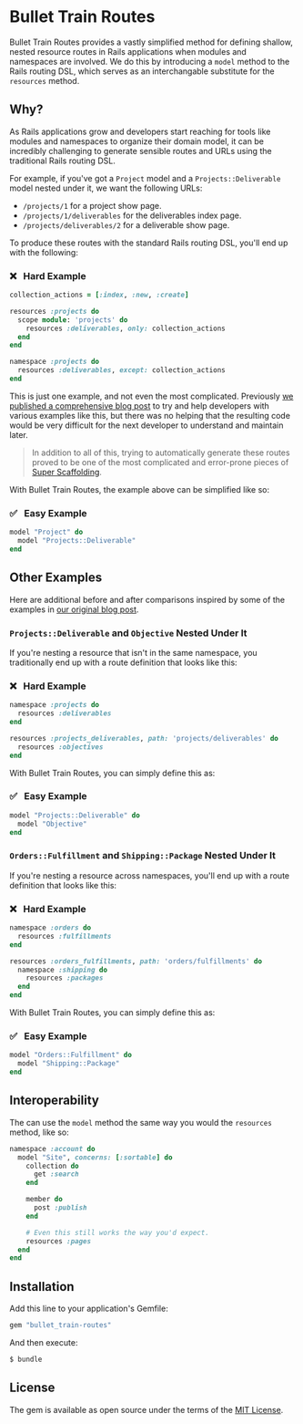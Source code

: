 # Bullet Train Routes
Bullet Train Routes provides a vastly simplified method for defining shallow, nested resource routes in Rails applications when modules and namespaces are involved. We do this by introducing a `model` method to the Rails routing DSL, which serves as an interchangable substitute for the `resources` method.

## Why?
As Rails applications grow and developers start reaching for tools like modules and namespaces to organize their domain model, it can be incredibly challenging to generate sensible routes and URLs using the traditional Rails routing DSL. 

For example, if you've got a `Project` model and a `Projects::Deliverable` model nested under it, we want the following URLs:

 - `/projects/1` for a project show page.
 - `/projects/1/deliverables` for the deliverables index page.
 - `/projects/deliverables/2` for a deliverable show page.

To produce these routes with the standard Rails routing DSL, you'll end up with the following:

### ❌ &nbsp; Hard Example
```ruby
collection_actions = [:index, :new, :create]

resources :projects do
  scope module: 'projects' do
    resources :deliverables, only: collection_actions
  end
end

namespace :projects do
  resources :deliverables, except: collection_actions
end
```

This is just one example, and not even the most complicated. Previously [we published a comprehensive blog post](https://blog.bullettrain.co/nested-namespaced-rails-routing-examples/) to try and help developers with various examples like this, but there was no helping that the resulting code would be very difficult for the next developer to understand and maintain later.

> In addition to all of this, trying to automatically generate these routes proved to be one of the most complicated and error-prone pieces of [Super Scaffolding](https://bullettrain.co/docs/super-scaffolding).

With Bullet Train Routes, the example above can be simplified like so:

### ✅ &nbsp; Easy Example
```ruby
model "Project" do 
  model "Projects::Deliverable"
end
```

## Other Examples
Here are additional before and after comparisons inspired by some of the examples in [our original blog post](https://blog.bullettrain.co/nested-namespaced-rails-routing-examples/).

### `Projects::Deliverable` and `Objective` Nested Under It

If you're nesting a resource that isn't in the same namespace, you traditionally end up with a route definition that looks like this:

### ❌ &nbsp; Hard Example
```ruby
namespace :projects do
  resources :deliverables
end

resources :projects_deliverables, path: 'projects/deliverables' do
  resources :objectives
end
```

With Bullet Train Routes, you can simply define this as:

### ✅ &nbsp; Easy Example
```ruby
model "Projects::Deliverable" do 
  model "Objective"
end
````

### `Orders::Fulfillment` and `Shipping::Package` Nested Under It

If you're nesting a resource across namespaces, you'll end up with a route definition that looks like this:

### ❌ &nbsp; Hard Example
```ruby
namespace :orders do
  resources :fulfillments
end

resources :orders_fulfillments, path: 'orders/fulfillments' do
  namespace :shipping do
    resources :packages
  end
end
```

With Bullet Train Routes, you can simply define this as:

### ✅ &nbsp; Easy Example
```ruby
model "Orders::Fulfillment" do 
  model "Shipping::Package"
end
````

## Interoperability

The can use the `model` method the same way you would the `resources` method, like so:

```ruby
namespace :account do 
  model "Site", concerns: [:sortable] do 
    collection do 
      get :search
    end

    member do 
      post :publish
    end

    # Even this still works the way you'd expect.
    resources :pages
  end
end
```

## Installation
Add this line to your application's Gemfile:

```ruby
gem "bullet_train-routes"
```

And then execute:
```bash
$ bundle
```

## License
The gem is available as open source under the terms of the [MIT License](https://opensource.org/licenses/MIT).
